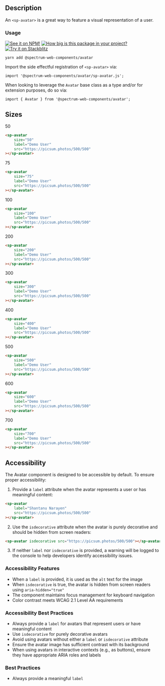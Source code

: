 ## Description

An `<sp-avatar>` is a great way to feature a visual representation of a user.

### Usage

[![See it on NPM!](https://img.shields.io/npm/v/@spectrum-web-components/avatar?style=for-the-badge)](https://www.npmjs.com/package/@spectrum-web-components/avatar)
[![How big is this package in your project?](https://img.shields.io/bundlephobia/minzip/@spectrum-web-components/avatar?style=for-the-badge)](https://bundlephobia.com/result?p=@spectrum-web-components/avatar)
[![Try it on Stackblitz](https://img.shields.io/badge/Try%20it%20on-Stackblitz-blue?style=for-the-badge)](https://stackblitz.com/edit/vitejs-vite-swzc3ix8)

```
yarn add @spectrum-web-components/avatar
```

Import the side effectful registration of `<sp-avatar>` via:

```
import '@spectrum-web-components/avatar/sp-avatar.js';
```

When looking to leverage the `Avatar` base class as a type and/or for extension purposes, do so via:

```
import { Avatar } from '@spectrum-web-components/avatar';
```

## Sizes

<sp-tabs selected="100" auto label="Size Attribute Options">
<sp-tab value="50">50</sp-tab>
<sp-tab-panel value="50">

```html demo
<sp-avatar
    size="50"
    label="Demo User"
    src="https://picsum.photos/500/500"
></sp-avatar>
```

</sp-tab-panel>
<sp-tab value="75">75</sp-tab>
<sp-tab-panel value="75">

```html demo
<sp-avatar
    size="75"
    label="Demo User"
    src="https://picsum.photos/500/500"
></sp-avatar>
```

</sp-tab-panel>
<sp-tab value="100">100</sp-tab>
<sp-tab-panel value="100">

```html demo
<sp-avatar
    size="100"
    label="Demo User"
    src="https://picsum.photos/500/500"
></sp-avatar>
```

</sp-tab-panel>
<sp-tab value="200">200</sp-tab>
<sp-tab-panel value="200">

```html demo
<sp-avatar
    size="200"
    label="Demo User"
    src="https://picsum.photos/500/500"
></sp-avatar>
```

</sp-tab-panel>
<sp-tab value="300">300</sp-tab>
<sp-tab-panel value="300">

```html demo
<sp-avatar
    size="300"
    label="Demo User"
    src="https://picsum.photos/500/500"
></sp-avatar>
```

</sp-tab-panel>
<sp-tab value="400">400</sp-tab>
<sp-tab-panel value="400">

```html demo
<sp-avatar
    size="400"
    label="Demo User"
    src="https://picsum.photos/500/500"
></sp-avatar>
```

</sp-tab-panel>
<sp-tab value="500">500</sp-tab>
<sp-tab-panel value="500">

```html demo
<sp-avatar
    size="500"
    label="Demo User"
    src="https://picsum.photos/500/500"
></sp-avatar>
```

</sp-tab-panel>
<sp-tab value="600">600</sp-tab>
<sp-tab-panel value="600">

```html demo
<sp-avatar
    size="600"
    label="Demo User"
    src="https://picsum.photos/500/500"
></sp-avatar>
```

</sp-tab-panel>
<sp-tab value="700">700</sp-tab>
<sp-tab-panel value="700">

```html demo
<sp-avatar
    size="700"
    label="Demo User"
    src="https://picsum.photos/500/500"
></sp-avatar>
```

</sp-tab-panel>
</sp-tabs>

## Accessibility

The Avatar component is designed to be accessible by default. To ensure proper accessibility:

1. Provide a `label` attribute when the avatar represents a user or has meaningful content:

```html
<sp-avatar
    label="Shantanu Narayen"
    src="https://picsum.photos/500/500"
></sp-avatar>
```

2. Use the `isdecorative` attribute when the avatar is purely decorative and should be hidden from screen readers:

```html
<sp-avatar isdecorative src="https://picsum.photos/500/500"></sp-avatar>
```

3. If neither `label` nor `isdecorative` is provided, a warning will be logged to the console to help developers identify accessibility issues.

### Accessibility Features

- When a `label` is provided, it is used as the `alt` text for the image
- When `isdecorative` is true, the avatar is hidden from screen readers using `aria-hidden="true"`
- The component maintains focus management for keyboard navigation
- Color contrast meets WCAG 2.1 Level AA requirements

### Accessibility Best Practices

- Always provide a `label` for avatars that represent users or have meaningful content
- Use `isdecorative` for purely decorative avatars
- Avoid using avatars without either a `label` or `isdecorative` attribute
- Ensure the avatar image has sufficient contrast with its background
- When using avatars in interactive contexts (e.g., as buttons), ensure they have appropriate ARIA roles and labels

### Best Practices

- Always provide a meaningful `label`
